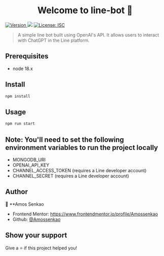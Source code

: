 <h1 align="center">Welcome to line-bot 👋</h1>
<p>
  <a href="https://www.npmjs.com/package/line-bot" target="_blank">
    <img alt="Version" src="https://img.shields.io/npm/v/line-bot.svg">
  </a>
  <img src="https://img.shields.io/badge/node-18.x-blue.svg" />
  <a href="#" target="_blank">
    <img alt="License: ISC" src="https://img.shields.io/badge/License-ISC-yellow.svg" />
  </a>
</p>

> A simple line bot built using OpenAI's API. It allows users to interact with ChatGPT in the Line platform.

## Prerequisites

- node 18.x

## Install

```sh
npm install
```

## Usage

```sh
npm run start
```

## Note: You'll need to set the following environment variables to run the project locally

- MONGODB_URI
- OPENAI_API_KEY
- CHANNEL_ACCESS_TOKEN (requires a Line developer account)
- CHANNEL_SECRET (requires a Line developer account)

## Author

👤 **Amos Senkao

- Frontend Mentor: https://www.frontendmentor.io/profile/Amossenkao
- Github: [@Amossenkao](https://github.com/Amossenkao)

## Show your support

Give a ⭐️ if this project helped you!
